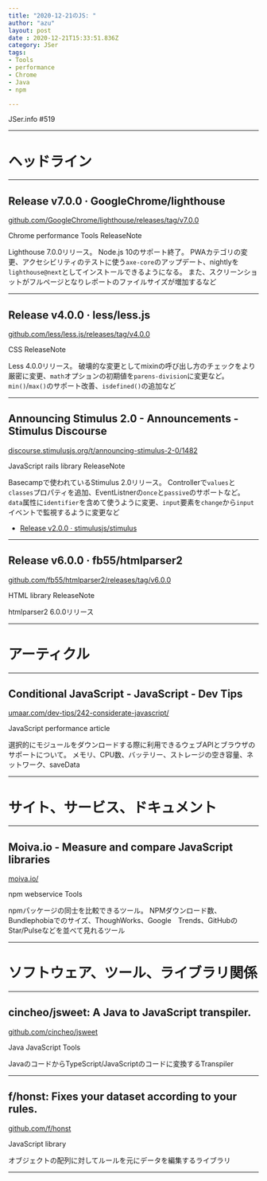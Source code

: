 ```yaml
---
title: "2020-12-21のJS: "
author: "azu"
layout: post
date : 2020-12-21T15:33:51.836Z
category: JSer
tags:
- Tools
- performance
- Chrome
- Java
- npm

---
```


JSer.info #519

----

<h1 class="site-genre">ヘッドライン</h1>

----

## Release v7.0.0 · GoogleChrome/lighthouse
[github.com/GoogleChrome/lighthouse/releases/tag/v7.0.0](https://github.com/GoogleChrome/lighthouse/releases/tag/v7.0.0 "Release v7.0.0 · GoogleChrome/lighthouse")
<p class="jser-tags jser-tag-icon"><span class="jser-tag">Chrome</span> <span class="jser-tag">performance</span> <span class="jser-tag">Tools</span> <span class="jser-tag">ReleaseNote</span></p>

Lighthouse 7.0.0リリース。
Node.js 10のサポート終了。
PWAカテゴリの変更、アクセシビリティのテストに使う`axe-core`のアップデート、nightlyを`lighthouse@next`としてインストールできるようになる。
また、スクリーンショットがフルページとなりレポートのファイルサイズが増加するなど


----

## Release v4.0.0 · less/less.js
[github.com/less/less.js/releases/tag/v4.0.0](https://github.com/less/less.js/releases/tag/v4.0.0 "Release v4.0.0 · less/less.js")
<p class="jser-tags jser-tag-icon"><span class="jser-tag">CSS</span> <span class="jser-tag">ReleaseNote</span></p>

Less 4.0.0リリース。
破壊的な変更としてmixinの呼び出し方のチェックをより厳密に変更、`math`オプションの初期値を`parens-division`に変更など。
`min()`/`max()`のサポート改善、`isdefined()`の追加など


----

## Announcing Stimulus 2.0 - Announcements - Stimulus Discourse
[discourse.stimulusjs.org/t/announcing-stimulus-2-0/1482](https://discourse.stimulusjs.org/t/announcing-stimulus-2-0/1482 "Announcing Stimulus 2.0 - Announcements - Stimulus Discourse")
<p class="jser-tags jser-tag-icon"><span class="jser-tag">JavaScript</span> <span class="jser-tag">rails</span> <span class="jser-tag">library</span> <span class="jser-tag">ReleaseNote</span></p>

Basecampで使われているStimulus 2.0リリース。
Controllerで`values`と`classes`プロパティを追加、EventListnerの`once`と`passive`のサポートなど。
`data`属性に`identifier`を含めて使うように変更、`input`要素を`change`から`input`イベントで監視するように変更など

- [Release v2.0.0 · stimulusjs/stimulus](https://github.com/stimulusjs/stimulus/releases/tag/v2.0.0 "Release v2.0.0 · stimulusjs/stimulus")

----

## Release v6.0.0 · fb55/htmlparser2
[github.com/fb55/htmlparser2/releases/tag/v6.0.0](https://github.com/fb55/htmlparser2/releases/tag/v6.0.0 "Release v6.0.0 · fb55/htmlparser2")
<p class="jser-tags jser-tag-icon"><span class="jser-tag">HTML</span> <span class="jser-tag">library</span> <span class="jser-tag">ReleaseNote</span></p>

htmlparser2 6.0.0リリース


----
<h1 class="site-genre">アーティクル</h1>

----

## Conditional JavaScript - JavaScript - Dev Tips
[umaar.com/dev-tips/242-considerate-javascript/](https://umaar.com/dev-tips/242-considerate-javascript/ "Conditional JavaScript - JavaScript - Dev Tips")
<p class="jser-tags jser-tag-icon"><span class="jser-tag">JavaScript</span> <span class="jser-tag">performance</span> <span class="jser-tag">article</span></p>

選択的にモジュールをダウンロードする際に利用できるウェブAPIとブラウザのサポートについて。
メモリ、CPU数、バッテリー、ストレージの空き容量、ネットワーク、saveData


----
<h1 class="site-genre">サイト、サービス、ドキュメント</h1>

----

## Moiva.io - Measure and compare JavaScript libraries
[moiva.io/](https://moiva.io/ "Moiva.io - Measure and compare JavaScript libraries")
<p class="jser-tags jser-tag-icon"><span class="jser-tag">npm</span> <span class="jser-tag">webservice</span> <span class="jser-tag">Tools</span></p>

npmパッケージの同士を比較できるツール。
NPMダウンロード数、Bundlephobiaでのサイズ、ThoughWorks、Google　Trends、GitHubのStar/Pulseなどを並べて見れるツール


----
<h1 class="site-genre">ソフトウェア、ツール、ライブラリ関係</h1>

----

## cincheo/jsweet: A Java to JavaScript transpiler.
[github.com/cincheo/jsweet](https://github.com/cincheo/jsweet "cincheo/jsweet: A Java to JavaScript transpiler.")
<p class="jser-tags jser-tag-icon"><span class="jser-tag">Java</span> <span class="jser-tag">JavaScript</span> <span class="jser-tag">Tools</span></p>

JavaのコードからTypeScript/JavaScriptのコードに変換するTranspiler


----

## f/honst: Fixes your dataset according to your rules.
[github.com/f/honst](https://github.com/f/honst "f/honst: Fixes your dataset according to your rules.")
<p class="jser-tags jser-tag-icon"><span class="jser-tag">JavaScript</span> <span class="jser-tag">library</span></p>

オブジェクトの配列に対してルールを元にデータを編集するライブラリ


----
